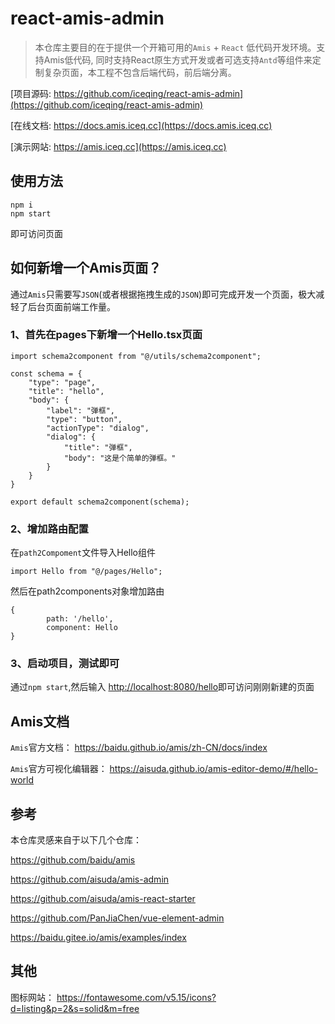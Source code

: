 # react-amis-admin

> 本仓库主要目的在于提供一个开箱可用的`Amis` + `React` 低代码开发环境。支持Amis低代码, 
> 同时支持React原生方式开发或者可选支持`Antd`等组件来定制复杂页面，本工程不包含后端代码，前后端分离。


[项目源码: https://github.com/iceqing/react-amis-admin](https://github.com/iceqing/react-amis-admin)

[在线文档: https://docs.amis.iceq.cc](https://docs.amis.iceq.cc)

[演示网站: https://amis.iceq.cc](https://amis.iceq.cc) 

## 使用方法
```
npm i
npm start
```
即可访问页面

## 如何新增一个Amis页面？
通过`Amis`只需要写`JSON`(或者根据拖拽生成的`JSON`)即可完成开发一个页面，极大减轻了后台页面前端工作量。

### 1、首先在pages下新增一个Hello.tsx页面
```tsx
import schema2component from "@/utils/schema2component";

const schema = {
    "type": "page",
    "title": "hello",
    "body": {
        "label": "弹框",
        "type": "button",
        "actionType": "dialog",
        "dialog": {
            "title": "弹框",
            "body": "这是个简单的弹框。"
        }
    }
}

export default schema2component(schema);
```

### 2、增加路由配置
在`path2Compoment`文件导入Hello组件
```tsx
import Hello from "@/pages/Hello";
```

然后在path2components对象增加路由
```
{
        path: '/hello',
        component: Hello
}
```

### 3、启动项目，测试即可
通过`npm start`,然后输入
[http://localhost:8080/hello](http://localhost:8080/hello)即可访问刚刚新建的页面


## Amis文档

`Amis`官方文档： https://baidu.github.io/amis/zh-CN/docs/index

`Amis`官方可视化编辑器： https://aisuda.github.io/amis-editor-demo/#/hello-world

## 参考

本仓库灵感来自于以下几个仓库：

https://github.com/baidu/amis

https://github.com/aisuda/amis-admin

https://github.com/aisuda/amis-react-starter

https://github.com/PanJiaChen/vue-element-admin

https://baidu.gitee.io/amis/examples/index

## 其他

图标网站：
https://fontawesome.com/v5.15/icons?d=listing&p=2&s=solid&m=free